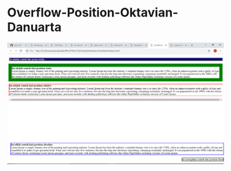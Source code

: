 # Overflow-Position-Oktavian-Danuarta
![alt text](https://github.com/Danuoke/Overflow-Position-Oktavian-Danuarta/blob/master/Screenshot%20(22).png)
